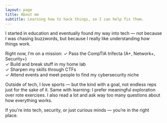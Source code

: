 ```yaml
---
layout: page
title: About me
subtitle: Learning how to hack things, so I can help fix them.
---
```


I started in education and eventually found my way into tech — not because I was chasing buzzwords, but because I really like understanding how things work.

Right now, I’m on a mission:
✓ Pass the CompTIA trifecta (A+, Network+, Security+)  
✓ Build and break stuff in my home lab  
✓ Sharpen my skills through CTFs  
✓ Attend events and meet people to find my cybersecurity niche

Outside of tech, I love sports — but the kind with a goal, not endless reps just for the sake of it. Same with learning: I prefer meaningful exploration over rote exercises. I also read a lot and ask way too many questions about how everything works.

If you're into tech, security, or just curious minds — you’re in the right place.
